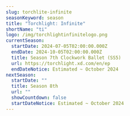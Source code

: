 ```yaml
---
slug: torchlite-infinite
seasonKeyword: season
title: "Torchlight: Infinite"
shortName: "ti"
logo: /img/torchlightinfinitelogo.png
currentSeason:
  startDate: 2024-07-05T02:00:00.000Z
  endDate: 2024-10-05T02:00:00.000Z
  title: Season 7th Clockwork Ballet (SS5)
  url: https://torchlight.xd.com/en/ep
  endDateNotice: Estimated ~ October 2024
nextSeason:
  startDate: ""
  title: Season 8th
  url: ""
  showCountdown: false
  startDateNotice: Estimated ~ October 2024
---
```

